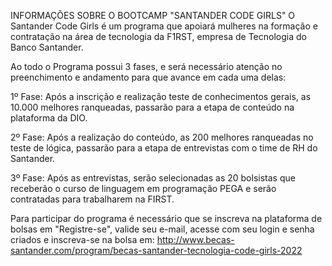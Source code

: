 INFORMAÇÕES SOBRE O BOOTCAMP "SANTANDER CODE GIRLS"
O Santander Code Girls é um programa que apoiará mulheres na formação e contratação na área de tecnologia da F1RST, empresa de Tecnologia do Banco Santander.

Ao todo o Programa possui 3 fases, e será necessário atenção no preenchimento e andamento para que avance em cada uma delas:



1º Fase: Após a inscrição e realização teste de conhecimentos gerais, as 10.000 melhores ranqueadas, passarão para a etapa de conteúdo na plataforma da DIO.



2º Fase: Após a realização do conteúdo, as 200 melhores ranqueadas no teste de lógica, passarão para a etapa de entrevistas com o time de RH do Santander.



3º Fase: Após as entrevistas, serão selecionadas as 20 bolsistas que receberão o curso de linguagem em programação PEGA e serão contratadas para trabalharem na FIRST.





Para participar do programa é necessário que se inscreva na plataforma de bolsas em "Registre-se", valide seu e-mail, acesse com seu login e senha criados e inscreva-se na bolsa em: http://www.becas-santander.com/program/becas-santander-tecnologia-code-girls-2022
